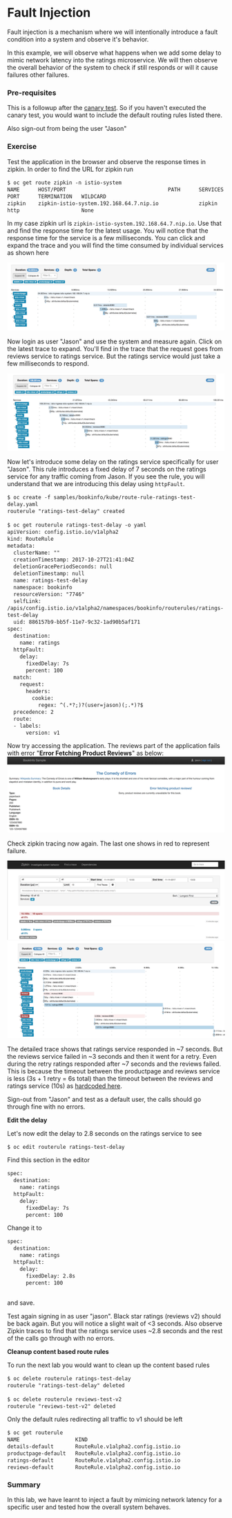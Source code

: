 # Fault Injection
Fault injection is a mechanism where we will intentionally introduce a fault condition into a system and observe it's behavior.

In this example, we will observe what happens when we add some delay to mimic network latency into the ratings microservice. We will then observe the overall behavior of the system to check if still responds or will it cause failures other failures. 

### Pre-requisites

This is a followup after the [canary test](./CanaryContentBasedRouting.md). So if you haven't executed the canary test, you would want to include the default routing rules listed there.

Also sign-out from being the user "Jason"


### Exercise

Test the application in the browser and observe the response times in zipkin. In order to find the URL for zipkin run

```
$ oc get route zipkin -n istio-system 
NAME      HOST/PORT                                 PATH      SERVICES   PORT      TERMINATION   WILDCARD
zipkin    zipkin-istio-system.192.168.64.7.nip.io             zipkin     http                    None
```
In my case zipkin url is `zipkin-istio-system.192.168.64.7.nip.io`. Use that and find the response time for the latest usage. You will notice that the response time for the service is a few milliseconds. You can click and expand the trace and you will find the time consumed by individual services as shown here

![ZipkinTrace](./images/zipkin1.jpeg)

Now login as user "Jason" and use the system and measure again. Click on the latest trace to expand. You'll find in the trace that the request goes from reviews service to ratings service. But the ratings service would just take a few milliseconds to respond. 

![ZipkinTraceWithRatings](./images/zipkin2.jpeg)

Now let's introduce some delay on the ratings service specifically for user "Jason". This rule introduces a fixed delay of 7 seconds on the ratings service for any traffic coming from Jason. If you see the rule, you will understand that we are introducing this delay using `httpFault`.


```
$ oc create -f samples/bookinfo/kube/route-rule-ratings-test-delay.yaml
routerule "ratings-test-delay" created

$ oc get routerule ratings-test-delay -o yaml
apiVersion: config.istio.io/v1alpha2
kind: RouteRule
metadata:
  clusterName: ""
  creationTimestamp: 2017-10-27T21:41:04Z
  deletionGracePeriodSeconds: null
  deletionTimestamp: null
  name: ratings-test-delay
  namespace: bookinfo
  resourceVersion: "7746"
  selfLink: /apis/config.istio.io/v1alpha2/namespaces/bookinfo/routerules/ratings-test-delay
  uid: 886157b9-bb5f-11e7-9c32-1ad90b5af171
spec:
  destination:
    name: ratings
  httpFault:
    delay:
      fixedDelay: 7s
      percent: 100
  match:
    request:
      headers:
        cookie:
          regex: ^(.*?;)?(user=jason)(;.*)?$
  precedence: 2
  route:
  - labels:
      version: v1
```


Now try accessing the application. The reviews part of the application fails with error "**Error Fetching Product Reviews**" as below:
![FaultIntroduced](./images/FaultWith10SDelay.jpeg)

Check zipkin tracing now again. The last one shows in red to represent failure.

![ZipkinTraceWithRatings](./images/zipkin3.jpeg)
![ZipkinTraceWithRatings](./images/zipkin4.jpeg)

The detailed trace shows that ratings service responded in ~7 seconds. But the reviews service failed in ~3 seconds and then it went for a retry. Even during the retry ratings responded after ~7 seconds and the reviews failed. This is because the timeout between the productpage and reviews service is less (3s + 1 retry = 6s total) than the timeout between the reviews and ratings service (10s) as [hardcoded here](https://github.com/istio/istio/blob/master/samples/bookinfo/src/productpage/productpage.py#L231). 

Sign-out from "Jason" and test as a default user, the calls should go through fine with no errors.


**Edit the delay**

Let's now edit the delay to 2.8 seconds on the ratings service to see

```
$ oc edit routerule ratings-test-delay
```

Find this section in the editor
```
spec:
  destination:
    name: ratings
  httpFault:
    delay:
      fixedDelay: 7s
      percent: 100
```

Change it to 

```
spec:
  destination:
    name: ratings
  httpFault:
    delay:
      fixedDelay: 2.8s
      percent: 100
      
```
and save.

Test again signing in as user "jason". Black star ratings (reviews v2) should be back again. But you will notice a slight wait of <3 seconds. Also observe Zipkin traces to find that the ratings service uses ~2.8 seconds and the rest of the calls go through with no errors.


**Cleanup content based route rules**

To run the next lab you would want to clean up the content based rules 

```
$ oc delete routerule ratings-test-delay
routerule "ratings-test-delay" deleted

$ oc delete routerule reviews-test-v2
routerule "reviews-test-v2" deleted
```

Only the default rules redirecting all traffic to v1 should be left

```
$ oc get routerule
NAME                  KIND
details-default       RouteRule.v1alpha2.config.istio.io
productpage-default   RouteRule.v1alpha2.config.istio.io
ratings-default       RouteRule.v1alpha2.config.istio.io
reviews-default       RouteRule.v1alpha2.config.istio.io
```

### Summary
In this lab, we have learnt to inject a fault by mimicing network latency for a specific user and tested how the overall system behaves.